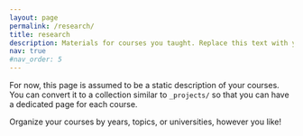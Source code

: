 ```yaml
---
layout: page
permalink: /research/
title: research
description: Materials for courses you taught. Replace this text with your description.
nav: true
#nav_order: 5
---
```


For now, this page is assumed to be a static description of your courses. You can convert it to a collection similar to `_projects/` so that you can have a dedicated page for each course.

Organize your courses by years, topics, or universities, however you like!
